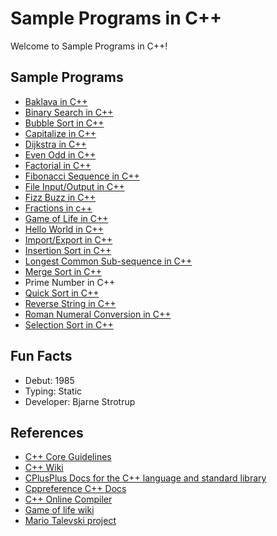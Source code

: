 # Sample Programs in C++

Welcome to Sample Programs in C++!

## Sample Programs

- [Baklava in C++](https://github.com/TheRenegadeCoder/sample-programs/issues/1233)
- [Binary Search in C++](https://github.com/TheRenegadeCoder/sample-programs/tree/master/archive/c/c-plus-plus)
- [Bubble Sort in C++](https://github.com/TheRenegadeCoder/sample-programs/issues/1135)
- [Capitalize in C++](https://github.com/TheRenegadeCoder/sample-programs/issues/1234)
- [Dijkstra in C++](https://github.com/TheRenegadeCoder/sample-programs/issues/1796)
- [Even Odd in C++](https://sample-programs.therenegadecoder.com/projects/even-odd/)
- [Factorial in C++](https://github.com/TheRenegadeCoder/sample-programs/issues/1237)
- [Fibonacci Sequence in C++](https://github.com/TheRenegadeCoder/sample-programs/issues/496)
- [File Input/Output in C++](https://therenegadecoder.com/code/file-io-in-c-plus-plus/)
- [Fizz Buzz in C++](https://github.com/TheRenegadeCoder/sample-programs/issues/1238)
- [Fractions in c++](https://github.com/TheRenegadeCoder/sample-programs/tree/master/archive/c/c-plus-plus/)
- [Game of Life in C++](https://github.com/TheRenegadeCoder/sample-programs/issues/1239)
- [Hello World in C++](https://therenegadecoder.com/code/hello-world-in-c-plus-plus/)
- [Import/Export in C++](https://github.com/TheRenegadeCoder/sample-programs-website/issues/396)
- [Insertion Sort in C++](https://github.com/TheRenegadeCoder/sample-programs/issues/1240)
- [Longest Common Sub-sequence in C++](https://github.com/TheRenegadeCoder/sample-programs/issues/1262)
- [Merge Sort in C++](https://github.com/TheRenegadeCoder/sample-programs/tree/master/archive/c/c-plus-plus)
- Prime Number in C++
- [Quick Sort in C++](https://github.com/TheRenegadeCoder/sample-programs/issues/1848)
- [Reverse String in C++](https://github.com/TheRenegadeCoder/sample-programs/issues/419)
- [Roman Numeral Conversion in C++](https://github.com/TheRenegadeCoder/sample-programs/tree/master/archive/c/c-plus-plus)
- [Selection Sort in C++](https://github.com/TheRenegadeCoder/sample-programs/issues/1683)

## Fun Facts

- Debut: 1985
- Typing: Static
- Developer: Bjarne Strotrup

## References

- [C++ Core Guidelines](http://isocpp.github.io/CppCoreGuidelines/CppCoreGuidelines)
- [C++ Wiki](https://en.wikipedia.org/wiki/C%2B%2B)
- [CPlusPlus Docs for the C++ language and standard library](http://www.cplusplus.com/)
- [Cppreference C++ Docs](https://en.cppreference.com/w/cpp)
- [C++ Online Compiler](http://cpp.sh/)
- [Game of life wiki](https://en.wikipedia.org/wiki/Conway%27s_Game_of_Life)
- [Mario Talevski project](https://github.com/MarioTalevski/game-of-life)
